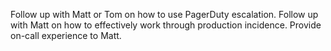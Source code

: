 Follow up with Matt or Tom on how to use PagerDuty escalation.
Follow up with Matt on how to effectively work through production incidence.
Provide on-call experience to Matt.
